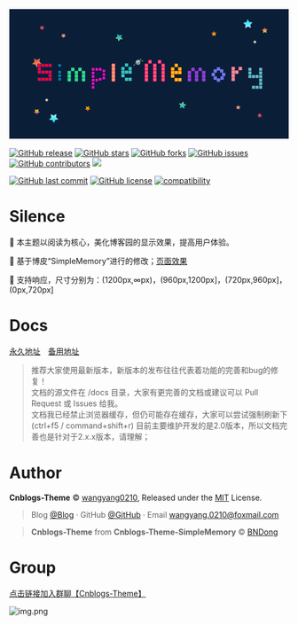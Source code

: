 <div align="center">

<img src="./src/images/simple1.png" />

<br>

</div>

[![GitHub release](https://img.shields.io/github/v/release/wangyang0210/cnblogs-theme.svg)](https://github.com/wangyang0210/cnblogs-theme/releases)
[![GitHub stars](https://img.shields.io/github/stars/wangyang0210/cnblogs-theme.svg)](https://github.com/wangyang0210/cnblogs-theme/stargazers)
[![GitHub forks](https://img.shields.io/github/forks/wangyang0210/cnblogs-theme.svg)](https://github.com/wangyang0210/cnblogs-theme/network)
[![GitHub issues](https://img.shields.io/github/issues/cnblogs-theme.svg)](https://github.com/wangyang0210/cnblogs-theme/issues)
[![GitHub contributors](https://img.shields.io/github/contributors/cnblogs-theme.svg)](https://github.com/wangyang0210/cnblogs-theme/graphs/contributors)
[![](https://data.jsdelivr.com/v1/package/gh/cnblogs-theme/badge?style=rounded)](https://www.jsdelivr.com/package/gh/cnblogs-theme)

[![GitHub last commit](https://img.shields.io/github/last-commit/cnblogs-theme.svg)](https://github.com/wangyang0210/cnblogs-theme/commits/master)
[![GitHub license](https://img.shields.io/github/license/esofar/cnblogs-theme-silence.svg)](https://github.com/wangyang0210/cnblogs-theme/blob/v2/LICENSE)
[![compatibility](https://camo.githubusercontent.com/31ac3f0ce805dc34a29b615131caa26cbf4dc127/68747470733a2f2f696d672e736869656c64732e696f2f62616467652f62726f777365722d2532306368726f6d6525323025374325323066697265666f782532302537432532306f706572612532302537432532307361666172692532302537432532306965253230253345253344253230392d6c69676874677265792e737667)](https://github.com/wangyang0210/cnblogs-theme)

# Silence

📖 本主题以阅读为核心，美化博客园的显示效果，提高用户体验。 

🍰 基于博皮“SimpleMemory”进行的修改；[页面效果](https://www.cnblogs.com/wangyang0210/)

🧀 支持响应，尺寸分别为：(1200px,∞px)，(960px,1200px]，(720px,960px]，(0px,720px]

# Docs

[永久地址](https://wangyang0210.github.io/cnblogs-theme/v2/#/)　[备用地址](https://docs.wangyangyang.vip/docs/v2/#/)

> 推荐大家使用最新版本，新版本的发布往往代表着功能的完善和bug的修复！
> <br>文档的源文件在 /docs 目录，大家有更完善的文档或建议可以 Pull Request 或 Issues 给我。
> <br>文档我已经禁止浏览器缓存，但仍可能存在缓存，大家可以尝试强制刷新下(ctrl+f5 / command+shift+r)
> 目前主要维护开发的是2.0版本，所以文档完善也是针对于2.x.x版本，请理解；

# Author

**Cnblogs-Theme** © [wangyang0210](https://github.com/wangyang0210), Released under the [MIT](./LICENSE) License.<br>

> Blog [@Blog](https://www.cnblogs.com/wangyang0210/) · GitHub [@GitHub](https://github.com/wangyang0210) · Email wangyang.0210@foxmail.com

> **Cnblogs-Theme** from **Cnblogs-Theme-SimpleMemory** © [BNDong](https://github.com/BNDong)


# Group
[点击链接加入群聊【Cnblogs-Theme】](https://jq.qq.com/?_wv=1027&k=RfUlWnni)

![img.png](https://user-images.githubusercontent.com/36377605/179775990-6bfd7789-b7ec-4d62-ac4f-db69dfc403cf.png)



